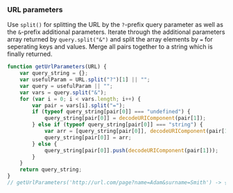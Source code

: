 ### URL parameters

Use `split()` for splitting the URL by the `?`-prefix query parameter as well as the `&`-prefix additional parameters.
Iterate through the additional parameters array returned by `query.split("&")` and split the array elements by `=` for seperating keys and values. Merge all pairs together to a string which is finally returned.

```js
function getUrlParameters(URL) {
    var query_string = {};
    var usefulParam = URL.split("?")[1] || "";
    var query = usefulParam || "";
    var vars = query.split("&");
    for (var i = 0; i < vars.length; i++) {
        var pair = vars[i].split("=");
        if (typeof query_string[pair[0]] === "undefined") {
            query_string[pair[0]] = decodeURIComponent(pair[1]);
        } else if (typeof query_string[pair[0]] === "string") {
            var arr = [query_string[pair[0]], decodeURIComponent(pair[1])];
            query_string[pair[0]] = arr;
        } else {
            query_string[pair[0]].push(decodeURIComponent(pair[1]));
        }
    }
    return query_string;
}
// getUrlParameters('http://url.com/page?name=Adam&surname=Smith') -> {name: 'Adam', surname: 'Smith'}
```
